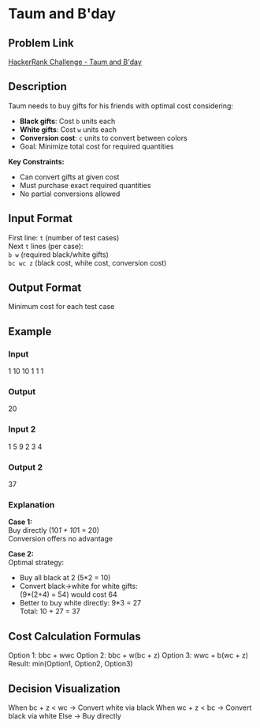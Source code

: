 # Taum and B'day

## Problem Link
[HackerRank Challenge - Taum and B'day](https://www.hackerrank.com/contests/mountblue-technologies/challenges/taum-and-bday)

## Description
Taum needs to buy gifts for his friends with optimal cost considering:
- **Black gifts**: Cost `b` units each
- **White gifts**: Cost `w` units each
- **Conversion cost**: `c` units to convert between colors
- Goal: Minimize total cost for required quantities

**Key Constraints:**
- Can convert gifts at given cost
- Must purchase exact required quantities
- No partial conversions allowed

## Input Format
First line: `t` (number of test cases)  
Next `t` lines (per case):  
`b w` (required black/white gifts)  
`bc wc z` (black cost, white cost, conversion cost)

## Output Format
Minimum cost for each test case

## Example
### Input
1
10 10
1 1 1

### Output
20


### Input 2
1
5 9
2 3 4

### Output 2
37


### Explanation
**Case 1:**  
Buy directly (10*1 + 10*1 = 20)  
Conversion offers no advantage  

**Case 2:**  
Optimal strategy:  
- Buy all black at 2 (5*2 = 10)  
- Convert black→white for white gifts:  
  (9*(2+4) = 54) would cost 64  
- Better to buy white directly: 9*3 = 27  
Total: 10 + 27 = 37 

## Cost Calculation Formulas
Option 1: bbc + wwc
Option 2: bbc + w(bc + z)
Option 3: wwc + b(wc + z)
Result: min(Option1, Option2, Option3)

## Decision Visualization
When bc + z < wc → Convert white via black
When wc + z < bc → Convert black via white
Else → Buy directly
